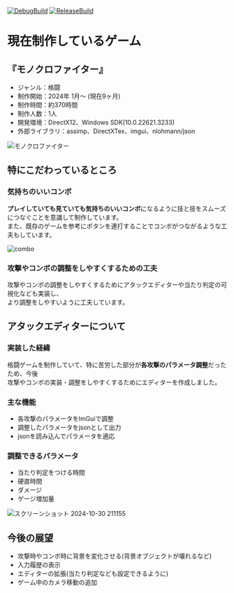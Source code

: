 [![DebugBuild](https://github.com/KobayashiHirotaka/NewEngine/actions/workflows/DebugBuild.yml/badge.svg)](https://github.com/KobayashiHirotaka/NewEngine/actions/workflows/DebugBuild.yml)
[![ReleaseBuild](https://github.com/KobayashiHirotaka/NewEngine/actions/workflows/ReleaseBuild.yml/badge.svg)](https://github.com/KobayashiHirotaka/NewEngine/actions/workflows/ReleaseBuild.yml)
# 現在制作しているゲーム
## 『モノクロファイター』
- ジャンル：格闘
- 制作開始：2024年 1月～ (現在9ヶ月)
- 制作時間：約370時間
- 制作人数：1人
- 開発環境：DirectX12、Windows SDK(10.0.22621.3233)
- 外部ライブラリ：assimp、DirectXTex、imgui、nlohmann/json

![モノクロファイター](https://github.com/user-attachments/assets/bc0bb249-77c6-4b04-b3c0-14a262a67c2d)

## 特にこだわっているところ
### 気持ちのいいコンボ
**プレイしていても見ていても気持ちのいいコンボ**になるように技と技をスムーズにつなぐことを意識して制作しています。  
また、既存のゲームを参考にボタンを連打することでコンボがつながるような工夫もしています。

![combo](https://github.com/user-attachments/assets/f30c9cb4-7555-4315-a8d0-ce8c165002a9)

### 攻撃やコンボの調整をしやすくするための工夫
攻撃やコンボの調整をしやすくするためにアタックエディターや当たり判定の可視化なども実装し、  
より調整をしやすいように工夫しています。

## アタックエディターについて
### 実装した経緯
格闘ゲームを制作していて、特に苦労した部分が**各攻撃のパラメータ調整**だったため、今後  
攻撃やコンボの実装・調整をしやすくするためにエディターを作成しました。

### 主な機能
- 各攻撃のパラメータをImGuiで調整
- 調整したパラメータをjsonとして出力
- jsonを読み込んでパラメータを適応

### 調整できるパラメータ
- 当たり判定をつける時間
- 硬直時間
- ダメージ
- ゲージ増加量
  
![スクリーンショット 2024-10-30 211155](https://github.com/user-attachments/assets/a82934e8-2487-459a-a19a-b1f45971bedc)

## 今後の展望
- 攻撃時やコンボ時に背景を変化させる(背景オブジェクトが壊れるなど)
- 入力履歴の表示
- エディターの拡張(当たり判定なども設定できるように)
- ゲーム中のカメラ移動の追加
